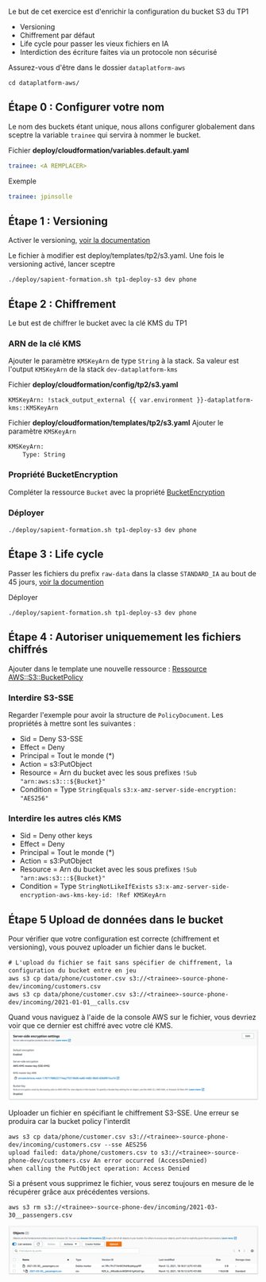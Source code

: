 
Le but de cet exercice est d'enrichir la configuration du bucket S3 du TP1
* Versioning
* Chiffrement par défaut
* Life cycle pour passer les vieux fichiers en IA 
* Interdiction des écriture faites via un protocole non sécurisé


Assurez-vous d'être dans le dossier `dataplatform-aws` 
```shell
cd dataplatform-aws/
```

## Étape 0 : Configurer votre nom
Le nom des buckets étant unique, nous allons configurer globalement dans sceptre la variable `trainee` qui servira à nommer le bucket.

Fichier **deploy/cloudformation/variables.default.yaml**
```yaml
trainee: <A REMPLACER>
```

Exemple 
```yaml
trainee: jpinsolle
```

## Étape 1 : Versioning
Activer le versioning, [voir la documentation](https://docs.aws.amazon.com/AWSCloudFormation/latest/UserGuide/aws-properties-s3-bucket.html#cfn-s3-bucket-versioning)

Le fichier à modifier est deploy/templates/tp2/s3.yaml. Une fois le versioning activé, lancer sceptre
 
```shell
./deploy/sapient-formation.sh tp1-deploy-s3 dev phone
```

## Étape 2 : Chiffrement
Le but est de chiffrer le bucket avec la clé KMS du TP1

### ARN de la clé KMS
Ajouter le paramètre `KMSKeyArn` de type `String` à la stack. Sa valeur est l'output `KMSKeyArn` de la stack `dev-dataplatform-kms`

Fichier **deploy/cloudformation/config/tp2/s3.yaml**
```
KMSKeyArn: !stack_output_external {{ var.environment }}-dataplatform-kms::KMSKeyArn
``` 

Fichier **deploy/cloudformation/templates/tp2/s3.yaml**
Ajouter le paramètre `KMSKeyArn`
```
KMSKeyArn:
    Type: String
```

### Propriété BucketEncryption
Compléter la ressource `Bucket` avec la propriété [BucketEncryption](https://docs.aws.amazon.com/AWSCloudFormation/latest/UserGuide/aws-properties-s3-bucket.html#cfn-s3-bucket-bucketencryption)

### Déployer
```
./deploy/sapient-formation.sh tp1-deploy-s3 dev phone
```

## Étape 3 : Life cycle
Passer les fichiers du prefix `raw-data` dans la classe `STANDARD_IA` au bout de 45 jours,
[voir la documention](https://docs.aws.amazon.com/AWSCloudFormation/latest/UserGuide/aws-properties-s3-bucket.html#cfn-s3-bucket-lifecycleconfig)

Déployer
```
./deploy/sapient-formation.sh tp1-deploy-s3 dev phone
```

## Étape 4 : Autoriser uniquemement les fichiers chiffrés
Ajouter dans le template une nouvelle ressource : [Ressource AWS::S3::BucketPolicy](https://docs.aws.amazon.com/AWSCloudFormation/latest/UserGuide/aws-properties-s3-policy.html)

### Interdire S3-SSE
Regarder l'exemple pour avoir la structure de `PolicyDocument`. Les propriétés à mettre sont les suivantes :
* Sid = Deny S3-SSE
* Effect = Deny
* Principal = Tout le monde (*)
* Action = s3:PutObject
* Resource = Arn du bucket avec les sous prefixes `!Sub "arn:aws:s3:::${Bucket}"`
* Condition = Type `StringEquals` `s3:x-amz-server-side-encryption: "AES256"`

### Interdire les autres clés KMS
* Sid = Deny other keys
* Effect = Deny
* Principal = Tout le monde (*)
* Action = s3:PutObject
* Resource = Arn du bucket avec les sous prefixes `!Sub "arn:aws:s3:::${Bucket}"`
* Condition = Type `StringNotLikeIfExists` `s3:x-amz-server-side-encryption-aws-kms-key-id: !Ref KMSKeyArn`


## Étape 5 Upload de données dans le bucket

Pour vérifier que votre configuration est correcte (chiffrement et versioning), vous pouvez uploader un fichier dans le bucket.

```shell
# L'upload du fichier se fait sans spécifier de chiffrement, la configuration du bucket entre en jeu
aws s3 cp data/phone/customer.csv s3://<trainee>-source-phone-dev/incoming/customers.csv
aws s3 cp data/phone/customer.csv s3://<trainee>-source-phone-dev/incoming/2021-01-01__calls.csv
```

Quand vous naviguez à l'aide de la console AWS sur le fichier, vous devriez voir que ce dernier est chiffré avec votre clé KMS.
![KMS](./documentation/tp2/kms.png "KMS")

Uploader un fichier en spécifiant le chiffrement S3-SSE. Une erreur se produira car la bucket policy l'interdit
```
aws s3 cp data/phone/customer.csv s3://<trainee>-source-phone-dev/incoming/customers.csv --sse AES256
upload failed: data/phone/customers.csv to s3://<trainee>-source-phone-dev/customers.csv An error occurred (AccessDenied) 
when calling the PutObject operation: Access Denied
```


Si a présent vous supprimez le fichier, vous serez toujours en mesure de le récupérer grâce aux précédentes versions.
```shell
aws s3 rm s3://<trainee>-source-phone-dev/incoming/2021-03-30__passengers.csv
```
![Version](./documentation/tp2/s3-delete.png "Version")


